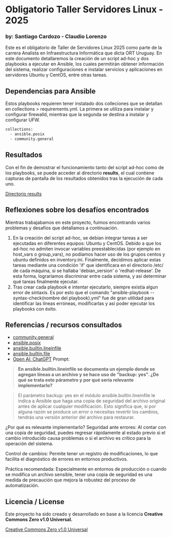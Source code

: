 # Obligatorio Taller Servidores Linux - 2025
### by: Santiago Cardozo - Claudio Lorenzo

Este es el obligatorio de Taller de Servidores Linux 2025 como parte de la carrera Analista en Infraestructura Informática que dicta ORT Uruguay. En este documento detallaremos la creación de un script ad-hoc y dos playbooks a ejecutar en Ansible, los cuales permitirán obtener información del sistema, realizar configuraciones e instalar servicios y aplicaciones en servidores Ubuntu y CentOS, entre otras tareas.

## Dependencias para Ansible

Estos playbooks requieren tener instalado dos colleciones que se detallan en collections > requirements.yml. La primera se utiliza para instalar y configurar firewalld, mientras que la segunda se destina a instalar y configurar UFW.

```bash
collections:
  - ansible.posix
  - community.general
```

## Resultados

Con el fin de demostrar el funcionamiento tanto del script ad-hoc como de los playbooks, se puede acceder al directorio **results**, el cual contiene capturas de pantalla de los resultados obtenidos tras la ejecución de cada uno.

[Directorio results](https://github.com/sancarcast/Linux-Taller-2025/tree/main/results)

## Reflexiones sobre los desafíos encontrados

Mientras trabajabamos en este proyecto, fuimos encontrando varios problemas y desafíos que detallamos a continuación.

1. En la creación del script ad-hoc, se debían integrar tareas a ser ejecutadas en diferentes equipos: Ubuntu y CentOS. Debido a que los ad-hoc no admiten invocar variables preestablecidas (por ejemplo en host_vars o group_vars), no podíamos hacer uso de los grupos centos y ubuntu definidos en inventory.ini. Finalmente, decidimos aplicar estas tareas mediante una condición 'if' que identificara en el directorio /etc/ de cada máquina, si se hallaba 'debian_version' o 'redhat-release'. De esta forma, lograríamos discriminar entre cada sistema, y así determinar qué tareas finalmente ejecutar.
2. Tras crear cada playbook e intentar ejecutarlo, siempre existía algun error de sintaxis. Es por esto que el comando "ansible-playbook --syntax-check(nombre del playbook).yml" fue de gran utilidad para identificar las líneas erróneas, modificarlas y así poder ejecutar los playbooks con éxito.

## Referencias / recursos consultados

* [community.general](https://docs.ansible.com/ansible/latest/collections/community/general/ufw_module.html)
* [ansible.posix](https://docs.ansible.com/ansible/latest/collections/ansible/posix/index.html)
* [ansible.builtin.lineinfile](https://docs.ansible.com/ansible/latest/collections/ansible/builtin/lineinfile_module.html)
* [ansible.builtin.file](https://docs.ansible.com/ansible/latest/collections/ansible/builtin/file_module.html)
* [Open AI: ChatGPT](https://chatgpt.com/) Prompt: 

> **En ansible.builtin.lineinfile se documenta un ejemplo donde se agregan líneas a un archivo y se hace uso de "backup: yes". ¿De qué se trata este párametro y por qué seria relevante implementarlo?**

> El parámetro backup: yes en el módulo ansible.builtin.lineinfile le indica a Ansible que haga una copia de seguridad del archivo original antes de aplicar cualquier modificación. Esto significa que, si por alguna razón se produce un error o necesitas revertir los cambios, tendrás una versión anterior del archivo para restaurar.

¿Por qué es relevante implementarlo?
Seguridad ante errores:
Al contar con una copia de seguridad, puedes regresar rápidamente al estado previo si el cambio introducido causa problemas o si el archivo es crítico para la operación del sistema.

Control de cambios:
Permite tener un registro de modificaciones, lo que facilita el diagnóstico de errores en entornos productivos.

Práctica recomendada:
Especialmente en entornos de producción o cuando se modifica un archivo sensible, tener una copia de seguridad es una medida de precaución que mejora la robustez del proceso de automatización.

## Licencia / License

Este proyecto ha sido creado y desarrollado en base a la licencia **Creative Commons Zero v1.0 Universal.**

[Creative Commons Zero v1.0 Universal](https://github.com/sancarcast/Linux-Taller-2025/blob/main/LICENSE)
